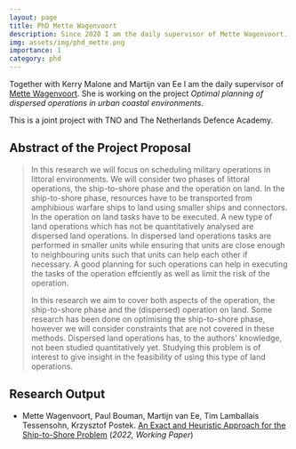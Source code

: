 ```yaml
---
layout: page
title: PhD Mette Wagenvoort
description: Since 2020 I am the daily supervisor of Mette Wagenvoort.
img: assets/img/phd_mette.png
importance: 1
category: phd
---
```


Together with Kerry Malone and Martijn van Ee I am the daily supervisor of [Mette Wagenvoort](https://www.erim.eur.nl/people/mette-wagenvoort/). She is working on the project *Optimal planning of dispersed operations in urban coastal environments*. 

This is a joint project with TNO and The Netherlands Defence Academy.

## Abstract of the Project Proposal

> In this research we will focus on scheduling military operations in littoral environments. We will
> consider two phases of littoral operations, the ship-to-shore phase and the operation on land. In
> the ship-to-shore phase, resources have to be transported from amphibious warfare ships to land
> using smaller ships and connectors. In the operation on land tasks have to be executed. A new
> type of land operations which has not be quantitatively analysed are dispersed land operations.
> In dispersed land operations tasks are performed in smaller units while ensuring that units are
> close enough to neighbouring units such that units can help each other if necessary. A good
> planning for such operations can help in executing the tasks of the operation effciently as well
> as limit the risk of the operation.
>
> In this research we aim to cover both aspects of the operation, the ship-to-shore phase and the
> (dispersed) operation on land. Some research has been done on optimising the ship-to-shore
> phase, however we will consider constraints that are not covered in these methods. Dispersed
> land operations has, to the authors' knowledge, not been studied quantitatively yet. Studying
> this problem is of interest to give insight in the feasibility of using this type of land operations.

## Research Output

* Mette Wagenvoort, Paul Bouman, Martijn van Ee, Tim Lamballais Tessensohn, Krzysztof Postek. [An Exact and Heuristic Approach for the Ship-to-Shore Problem](https://pure.eur.nl/en/publications/an-exact-and-heuristic-approach-for-the-ship-to-shore-problem) (*2022, Working Paper*)
